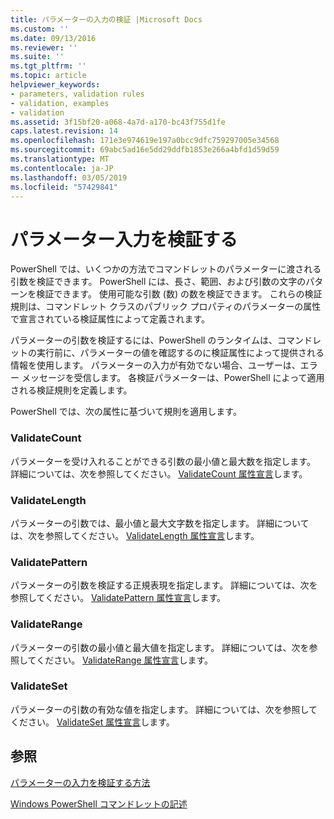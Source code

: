```yaml
---
title: パラメーターの入力の検証 |Microsoft Docs
ms.custom: ''
ms.date: 09/13/2016
ms.reviewer: ''
ms.suite: ''
ms.tgt_pltfrm: ''
ms.topic: article
helpviewer_keywords:
- parameters, validation rules
- validation, examples
- validation
ms.assetid: 3f15bf20-a068-4a7d-a170-bc43f755d1fe
caps.latest.revision: 14
ms.openlocfilehash: 171e3e974619e197a0bcc9dfc759297005e34568
ms.sourcegitcommit: 69abc5ad16e5dd29ddfb1853e266a4bfd1d59d59
ms.translationtype: MT
ms.contentlocale: ja-JP
ms.lasthandoff: 03/05/2019
ms.locfileid: "57429841"
---
```

# <a name="validating-parameter-input"></a>パラメーター入力を検証する

PowerShell では、いくつかの方法でコマンドレットのパラメーターに渡される引数を検証できます。
PowerShell には、長さ、範囲、および引数の文字のパターンを検証できます。
使用可能な引数 (数) の数を検証できます。
これらの検証規則は、コマンドレット クラスのパブリック プロパティのパラメーターの属性で宣言されている検証属性によって定義されます。

パラメーターの引数を検証するには、PowerShell のランタイムは、コマンドレットの実行前に、パラメーターの値を確認するのに検証属性によって提供される情報を使用します。
パラメーターの入力が有効でない場合、ユーザーは、エラー メッセージを受信します。
各検証パラメーターは、PowerShell によって適用される検証規則を定義します。

PowerShell では、次の属性に基づいて規則を適用します。

### <a name="validatecount"></a>ValidateCount

パラメーターを受け入れることができる引数の最小値と最大数を指定します。
詳細については、次を参照してください。 [ValidateCount 属性宣言](./validatecount-attribute-declaration.md)します。

### <a name="validatelength"></a>ValidateLength

パラメーターの引数では、最小値と最大文字数を指定します。
詳細については、次を参照してください。 [ValidateLength 属性宣言](./validatelength-attribute-declaration.md)します。

### <a name="validatepattern"></a>ValidatePattern

パラメーターの引数を検証する正規表現を指定します。
詳細については、次を参照してください。 [ValidatePattern 属性宣言](./validatepattern-attribute-declaration.md)します。

### <a name="validaterange"></a>ValidateRange

パラメーターの引数の最小値と最大値を指定します。
詳細については、次を参照してください。 [ValidateRange 属性宣言](./validaterange-attribute-declaration.md)します。

### <a name="validateset"></a>ValidateSet

パラメーターの引数の有効な値を指定します。
詳細については、次を参照してください。 [ValidateSet 属性宣言](./validateset-attribute-declaration.md)します。

## <a name="see-also"></a>参照

[パラメーターの入力を検証する方法](./how-to-validate-parameter-input.md)

[Windows PowerShell コマンドレットの記述](./writing-a-windows-powershell-cmdlet.md)
